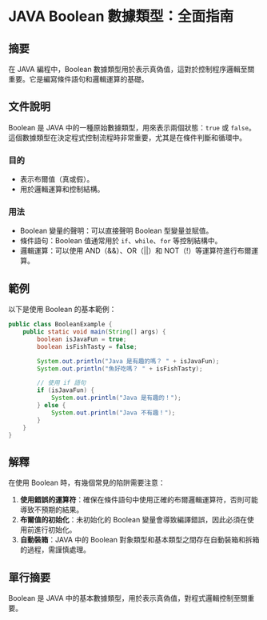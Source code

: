 <!--
Meta Description: # JAVA Boolean 數據類型：全面指南 ## 摘要 在 JAVA 編程中，Boolean 數據類型用於表示真偽值，這對於控制程序邏輯至關重要。它是編寫條件語句和邏輯運算的基礎。 ## 文件說明 Boolean 是 JAVA 中的一種原始數據類型，用來表示兩個狀態：`true` 或 `fal...
Meta Keywords: boolean, java, system, out, println
-->

# JAVA Boolean 數據類型：全面指南

## 摘要
在 JAVA 編程中，Boolean 數據類型用於表示真偽值，這對於控制程序邏輯至關重要。它是編寫條件語句和邏輯運算的基礎。

## 文件說明
Boolean 是 JAVA 中的一種原始數據類型，用來表示兩個狀態：`true` 或 `false`。這個數據類型在決定程式控制流程時非常重要，尤其是在條件判斷和循環中。

### 目的
- 表示布爾值（真或假）。
- 用於邏輯運算和控制結構。

### 用法
- Boolean 變量的聲明：可以直接聲明 Boolean 型變量並賦值。
- 條件語句：Boolean 值通常用於 `if`、`while`、`for` 等控制結構中。
- 邏輯運算：可以使用 AND（&&）、OR（||）和 NOT（!）等運算符進行布爾運算。

## 範例
以下是使用 Boolean 的基本範例：

```java
public class BooleanExample {
    public static void main(String[] args) {
        boolean isJavaFun = true;
        boolean isFishTasty = false;

        System.out.println("Java 是有趣的嗎？ " + isJavaFun);
        System.out.println("魚好吃嗎？ " + isFishTasty);

        // 使用 if 語句
        if (isJavaFun) {
            System.out.println("Java 是有趣的！");
        } else {
            System.out.println("Java 不有趣！");
        }
    }
}
```

## 解釋
在使用 Boolean 時，有幾個常見的陷阱需要注意：

1. **使用錯誤的運算符**：確保在條件語句中使用正確的布爾邏輯運算符，否則可能導致不預期的結果。
2. **布爾值的初始化**：未初始化的 Boolean 變量會導致編譯錯誤，因此必須在使用前進行初始化。
3. **自動裝箱**：JAVA 中的 Boolean 對象類型和基本類型之間存在自動裝箱和拆箱的過程，需謹慎處理。

## 單行摘要
Boolean 是 JAVA 中的基本數據類型，用於表示真偽值，對程式邏輯控制至關重要。